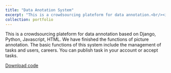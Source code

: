 ```yaml
---
title: "Data Anotation System"
excerpt: "This is a crowdsourcing plateform for data annotation.<br/><img src='/images/DataAnnotation.png'>"
collection: portfolio
---
```


This is a crowdsourcing plateform for data annotation based on Django, Python, Javascript, HTML. We have finished the functions of picture annotation. The basic functions of this system include the management of tasks and users, careers. You can publish task in your account or accept tasks.


[Download code](https://github.com/BUAAZFK/DataAnnotationCrowdsourcingPlatformForMachineLearning)
